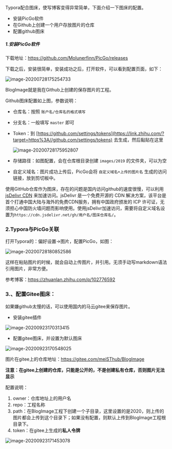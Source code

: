 Typora配合图床，使写博客变得异常简单，下面介绍一下图床的配置。

* 安装PicGo软件
* 在Github上创建一个用户存放图片的仓库
* 配置github图床



##### 1.安装**PicGo**软件

下载地址：https://github.com/Molunerfinn/PicGo/releases

下载之后，安装很简单，安装成功之后，打开软件，可以看到配置页面，如下：

![image-20200728175254733](https://cdn.jsdelivr.net/gh/meiSThub/BlogImage//image-20200728175254733.png)



BlogImage就是我在Github上创建的保存图片的工程。



Github图床配置如上图，参数说明：

* 仓库名：按照 `账户名/仓库名的格式填写`

* 分支名：一般填写 `master` 即可

* Token：到 [https://github.com/settings/tokens](https://link.zhihu.com/?target=https%3A//github.com/settings/tokens) 去生成，然后黏贴在这里

  ![image-20200728175952807](https://cdn.jsdelivr.net/gh/meiSThub/BlogImage//image-20200728175952807.png)

* 存储路径：如图配置，会在仓库根目录创建 `images/2019` 的文件夹，可以为空

* 自定义域名：图片成功上传后，PicGo会将 `自定义域名+上传的图片名` 生成的访问链接，放到剪切板中。



使用GitHub仓库作为图床，存在的问题是国内访问github的速度很慢，可以利用 [jsDelivr CDN](https://link.zhihu.com/?target=https%3A//www.jsdelivr.com/) 来加速访问。jsDelivr 是一个免费开源的 CDN 解决方案，该平台是首个打通中国大陆与海外的免费CDN服务，拥有中国政府颁发的 ICP 许可证，无须担心中国防火墙问题而影响使用。使用jsDelivr加速访问，需要将自定义域名设置为`https://cdn.jsdelivr.net/gh/用户名/图床仓库名/`。


### 2.Typora与PicGo关联

打开Typora的：偏好设置->图片，配置PicGo，如图：

![image-20200728180852586](https://cdn.jsdelivr.net/gh/meiSThub/BlogImage//image-20200728180852586.png)

这样在粘贴图片的时候，就会自动上传图片，并引用。无须手动写markdown语法引用图片，非常方便。



参考博客：https://zhuanlan.zhihu.com/p/102776592



### 3.、配置Gitee图床：

如果嫌github太慢的话，可以使用国内的马云gitee来保存图片。

* 安装gitee插件

![image-20200923170313415](https://gitee.com/meiSThub/BlogImage/raw/master/2020/image-20200923170313415.png)

* 配置gitee图床，并设置为默认图床

![image-20200923170548025](https://gitee.com/meiSThub/BlogImage/raw/master/2020/image-20200923170548025.png)

图片在gitee上的仓库地址：https://gitee.com/meiSThub/BlogImage



**注意：在gitee上创建的仓库，只能是公开的，不是创建私有仓库，否则图片无法显示**



配置说明：

1. owner：仓库地址上的用户名
2. repo：工程名称
3. path：在BlogImage工程下创建一个子目录，这里设置的是2020，则上传的图片都会上传到这个目录下；如果没有配置，则默认上传到BlogImage工程根目录下。
4. token：在gitee上生成的**私人令牌**

![image-20200923171453078](https://gitee.com/meiSThub/BlogImage/raw/master/2020/image-20200923171453078-20200923172558686.png)